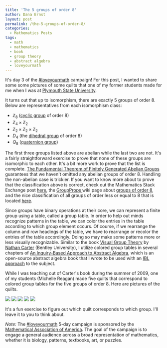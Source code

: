 ```yaml
---
title: 'The 5 groups of order 8'
author: Dana Ernst
layout: post
permalink: /the-5-groups-of-order-8/
categories:
  - Mathematics Posts
tags:
  - math
  - mathematics
  - book
  - group theory
  - abstract algebra
  - loveyourmath
---
```


It's day 3 of the [#loveyourmath](https://twitter.com/hashtag/loveyourmath?src=hash) campaign!  For this post, I wanted to share some some pictures of some quilts that one of my former students made for me when I was at [Plymouth State University](http://plymouth.edu).

It turns out that up to isomorphism, there are exactly 5 groups of order 8.  Below are representatives from each isomorphism class:

- $\mathbb{Z}_8$ ([cyclic group](https://en.wikipedia.org/wiki/Cyclic_group) of order 8)
- $\mathbb{Z}_4\times \mathbb{Z}_2$
- $\mathbb{Z}_2\times \mathbb{Z}_2\times \mathbb{Z}_2$
- $D_4$ (the [dihedral group](https://en.wikipedia.org/wiki/Dihedral_group) of order 8)
- $Q_8$ ([quaternion group](https://en.wikipedia.org/wiki/Quaternion_group))

The first three groups listed above are abelian while the last two are not.  It's a fairly straightforward exercise to prove that none of these groups are isomorphic to each other.  It's a bit more work to prove that the list is complete.  [The Fundamental Theorem of Finitely Generated Abelian Groups](https://en.wikipedia.org/wiki/Finitely_generated_abelian_group#Classification) guarantees that we haven't omitted any abelian groups of order 8.  Handling the non-abelian case is trickier.  If you want to know more about to prove that the classification above is correct, check out the Mathematics Stack Exchange post [here](http://math.stackexchange.com/questions/64406/how-can-you-show-there-are-only-2-nonabelian-groups-of-order-8), the [GroupProps ](http://groupprops.subwiki.org/wiki/Main_Page) wiki page about [groups of order 8](http://groupprops.subwiki.org/wiki/Groups_of_order_8), and the nice classification of all groups of order less or equal to 8 that is located [here](http://www2.lawrence.edu/fast/corrys/Math300/8Groups.pdf).

Since groups have binary operations at their core, we can represent a finite group using a table, called a group table.  In order to help out minds recognize patterns in the table, we can color the entries in the table according to which group element occurs.  Of course, if we rearrange the column and row headings of the table, we have to rearrange or recolor the entries of the table accordingly.  Doing so may make some patterns more or less visually recognizable.  Similar to the book [Visual Group Theory](http://web.bentley.edu/empl/c/ncarter/vgt/) by [Nathan Carter](http://web.bentley.edu/empl/c/ncarter/) (Bentley University), I utilize colored group tables in several chapters of [An Inquiry-Based Approach to Abstract Algebra](http://dcernst.github.io/IBL-AbstractAlgebra/), which is an open-source abstract algebra book that I wrote to be used with an [IBL approach](http://maamathedmatters.blogspot.com/2013/05/what-heck-is-ibl.html) to the subject.

While I was teaching out of Carter's book during the summer of 2009, one of my students (Michelle Reagan) made five quilts that correspond to colored group tables for the five groups of order 8.  Here are pictures of the quilts.

<img src="{{ site.baseurl }}/images/Quilt1.JPG" class="img-rounded">
<img src="{{ site.baseurl }}/images/Quilt2.JPG" class="img-circle">
<img src="{{ site.baseurl }}/images/Quilt3.JPG" class="img-thumbnail">
<img src="{{ site.baseurl }}/images/Quilt4.JPG" class="img-thumbnail">
<img src="{{ site.baseurl }}/images/Quilt5.JPG" class="img-thumbnail">

It's a fun exercise to figure out which quilt corresponds to which group.  I'll leave it to you to think about.

*Note:* The [#loveyourmath](https://twitter.com/hashtag/loveyourmath?src=hash) 5-day campaign is sponsored by the [Mathematical Association of America](http:maa.org).  The goal of the campaign is to engage a general audience across a broad representation of mathematics, whether it is biology, patterns, textbooks, art, or puzzles.  

